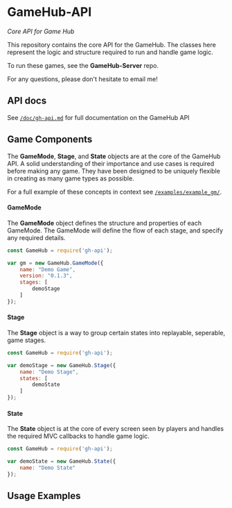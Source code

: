 # GameHub-API
*Core API for Game Hub*

This repository contains the core API for the GameHub. The classes here represent the logic and structure required to run and handle game logic. 

To run these games, see the **GameHub-Server** repo.

For any questions, please don't hesitate to email me!

## API docs

See [`/doc/gh-api.md`](./doc/gh-api.md) for full documentation on the GameHub API

## Game Components

The **GameMode**, **Stage**, and **State** objects are at the core of the GameHub API. A solid understanding of their importance and use cases is required before making any game. They have been designed to be uniquely flexible in creating as many game types as possible. 

For a full example of these concepts in context see [`/examples/example_gm/`](./examples/example_gm/).

#### GameMode

The **GameMode** object defines the structure and properties of each GameMode. The GameMode will define the flow of each stage, and specify any required details.

```js
const GameHub = require('gh-api');

var gm = new GameHub.GameMode({
    name: "Demo Game",
    version: "0.1.3",
    stages: [
        demoStage
    ]
});
```

#### Stage

The **Stage** object is a way to group certain states into replayable, seperable, game stages. 

```js
const GameHub = require('gh-api');

var demoStage = new GameHub.Stage({
    name: "Demo Stage", 
    states: [
        demoState
    ]
});
```

#### State

The **State** object is at the core of every screen seen by players and handles the required MVC callbacks to handle game logic.

```js
const GameHub = require('gh-api');

var demoState = new GameHub.State({
    name: "Demo State"
});
```

## Usage Examples




